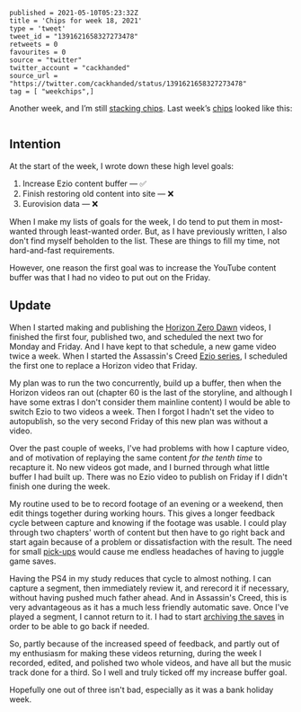 ```
published = 2021-05-10T05:23:32Z
title = 'Chips for week 18, 2021'
type = 'tweet'
tweet_id = "1391621658327273478"
retweets = 0
favourites = 0
source = "twitter"
twitter_account = "cackhanded"
source_url = "https://twitter.com/cackhanded/status/1391621658327273478"
tag = [ "weekchips",]
```

Another week, and I’m still [stacking chips][chips]. Last week’s
[chips][markers] looked like this:

[chips]: /2020/06/19/my-week-in-poker-chips
[markers]: /2020/08/22/my-weekchips-markers

<p class='image'><img src='http://mnf.m17s.net/2021/05/10/E1AIg13XEAIBn8w.jpg' alt=''></p>

## Intention

At the start of the week, I wrote down these high level goals:

1. Increase Ezio content buffer — ✅
1. Finish restoring old content into site — ❌
1. Eurovision data — ❌

When I make my lists of goals for the week, I do tend to put them in
most-wanted through least-wanted order. But, as I have previously written,
I also don't find myself beholden to the list. These are things to fill my
time, not hard-and-fast requirements.

However, one reason the first goal was to increase the YouTube content buffer
was that I had no video to put out on the Friday.

## Update

When I started making and publishing the [Horizon Zero Dawn][hzd] videos, I
finished the first four, published two, and scheduled the next two for Monday
and Friday. And I have kept to that schedule, a new game video twice a week.
When I started the Assassin's Creed [Ezio series][ez], I scheduled the first
one to replace a Horizon video that Friday.

My plan was to run the two concurrently, build up a buffer, then when the
Horizon videos ran out (chapter 60 is the last of the storyline, and although
I have some extras I don't consider them mainline content) I would be able to
switch Ezio to two videos a week. Then I forgot I hadn't set the video to
autopublish, so the very second Friday of this new plan was without a video.

Over the past couple of weeks, I've had problems with how I capture video, and
of motivation of replaying the same content *for the tenth time* to recapture
it. No new videos got made, and I burned through what little buffer I had
built up. There was no Ezio video to publish on Friday if I didn't finish one
during the week.

My routine used to be to record footage of an evening or a weekend, then edit
things together during working hours. This gives a longer feedback cycle
between capture and knowing if the footage was usable. I could play through
two chapters' worth of content but then have to go right back and start again
because of a problem or dissatisfaction with the result. The need for small
[pick-ups][pu] would cause me endless headaches of having to juggle game saves.

Having the PS4 in my study reduces that cycle to almost nothing. I can capture
a segment, then immediately review it, and rerecord it if necessary, without
having pushed much father ahead. And in Assassin's Creed, this is very
advantageous as it has a much less friendly automatic save. Once I've played a
segment, I cannot return to it. I had to start [archiving the saves][saves]
in order to be able to go back if needed.

So, partly because of the increased speed of feedback, and partly out of
my enthusiasm for making these videos returning, during the week I recorded,
edited, and polished two whole videos, and have all but the music track done
for a third. So I well and truly ticked off my increase buffer goal.

Hopefully one out of three isn't bad, especially as it was a bank holiday
week. 


[hzd]: https://www.youtube.com/playlist?list=PL0lW90IMJShJZkfyJEZtyWArFJXCJ2U1Z
[ez]: https://www.youtube.com/playlist?list=PL0lW90IMJShLky0HULzKr1rtkjrreblW-
[pu]: https://en.wikipedia.org/wiki/Pick-up_(filmmaking)
[saves]: https://github.com/norm/game_shows_support/commit/7e62f062ea33190be55b527e2a89a60a06bfff2a#diff-75fa6fd802482c2421c8cf251f9771ed0fc48b5542d64f4a222ef11bc94687cb
